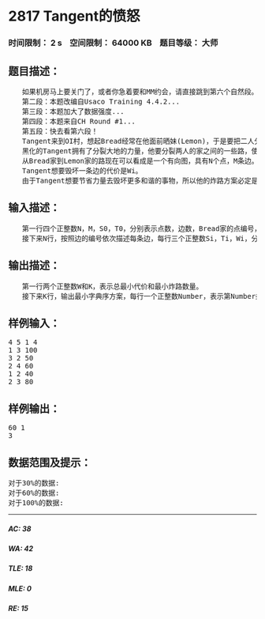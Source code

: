 # 2817 Tangent的愤怒   
### 时间限制： 2 s&nbsp;&nbsp;&nbsp;&nbsp;空间限制： 64000 KB&nbsp;&nbsp;&nbsp;&nbsp;题目等级： 大师  
## 题目描述：  

<pre>
　　如果机房马上要关门了，或者你急着要和MM约会，请直接跳到第六个自然段。
　　第二段：本题改编自Usaco Training 4.4.2...
　　第三段：本题加大了数据强度...
　　第四段：本题来自CH Round #1...
　　第五段：快去看第六段！
　　Tangent来到OI村，想起Bread经常在他面前晒妹(Lemon)，于是要把二人分隔两地，永世不能相见。
　　黑化的Tangent拥有了分裂大地的力量，他要分裂两人的家之间的一些路，使得Bread不能去找Lemon。(保证Bread家和Lemon家连通)
　　从Bread家到Lemon家的路现在可以看成是一个有向图，具有N个点，M条边。(点的编号为1~N，边的编号按照离Tangent的距离由近到远依次为1~M)
　　Tangent想要毁坏一条边的代价是Wi。
　　由于Tangent想要节省力量去毁坏更多和谐的事物，所以他的炸路方案必定是总代价最小、边数量最小的，而且他希望能尽快做完这件事，所以他炸的路对应编号必定是字典序最小的。
</pre>
  
  
## 输入描述：  

<pre>
　　第一行四个正整数N，M，S0，T0，分别表示点数，边数，Bread家的点编号，Lemon家的点编号。
　　接下来N行，按照边的编号依次描述每条边，每行三个正整数Si，Ti，Wi，分别表示第i条边的起点、终点和毁坏代价。
</pre>
  
  
## 输出描述：  

<pre>
　　第一行两个正整数W和K，表示总最小代价和最小炸路数量。
　　接下来K行，输出最小字典序方案，每行一个正整数Number，表示第Number条边要炸毁。
</pre>
  
  
## 样例输入：  

<pre>
4 5 1 4  
1 3 100  
3 2 50  
2 4 60  
1 2 40  
2 3 80
</pre>
  
  
## 样例输出：  

<pre>
60 1  
3
</pre>
  
  
## 数据范围及提示：  

<pre>
对于30%的数据:
对于60%的数据:
对于100%的数据:
</pre>
  
  
***  

##### AC: 38  
##### WA: 42  
##### TLE: 18  
##### MLE: 0  
##### RE: 15  
